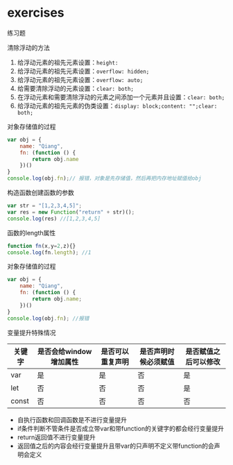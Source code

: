 # exercises
练习题

清除浮动的方法
1. 给浮动元素的祖先元素设置：`height: `
2. 给浮动元素的祖先元素设置：`overflow: hidden;`
3. 给浮动元素的祖先元素设置：`overflow: auto;`
4. 给需要清除浮动的元素设置：`clear: both;`
5. 在浮动元素和需要清除浮动的元素之间添加一个元素并且设置：`clear: both;`
6. 给浮动元素的祖先元素的伪类设置：`display: block;content: "";clear: both;`

对象存储值的过程
```js
var obj = {
    name: "Qiang",
    fn: (function () {
        return obj.name
    })()
}
console.log(obj.fn);// 报错，对象是先存储值，然后再把内存地址赋值给obj
```
构造函数创建函数的参数
```js
var str = "[1,2,3,4,5]";
var res = new Function("return" + str)();
console.log(res) //[1,2,3,4,5]
```
函数的length属性
```js
function fn(x,y=2,z){}
console.log(fn.length); //1
```
对象存储值的过程
```js
var obj = {
    name: "Qiang",
    fn: (function () {
        return obj.name;
    })()
}
console.log(obj.fn); //报错
```
变量提升特殊情况

|关键字|是否会给window增加属性|是否可以重复声明|是否声明时候必须赋值|是否赋值之后可以修改|
|-|-|-|-|-|
|var|是|是|否|是|
|let|否|否|否|是|
|const|否|否|否|否|

* 自执行函数和回调函数是不进行变量提升
* if条件判断不管条件是否成立带var和带function的关键字的都会经行变量提升
* return返回值不进行变量提升
* 返回值之后的内容会经行变量提升且带var的只声明不定义带function的会声明会定义
